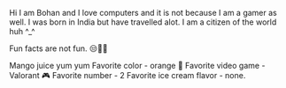 Hi I am Bohan and I love computers and it is not because I am a gamer as well. 
I was born in India but have travelled alot. I am a citizen of the world huh ^_^ 

Fun facts are not fun.
😒🐑🐏

Mango juice yum yum
Favorite color - orange 🧡
Favorite video game - Valorant 🎮
Favorite number - 2
Favorite ice cream flavor -  none.

